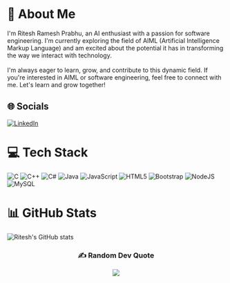 # 💫 About Me
I'm Ritesh Ramesh Prabhu, an AI enthusiast with a passion for software engineering. I'm currently exploring the field of AIML (Artificial Intelligence Markup Language) and am excited about the potential it has in transforming the way we interact with technology.<br><br>I'm always eager to learn, grow, and contribute to this dynamic field. If you're interested in AIML or software engineering, feel free to connect with me. Let's learn and grow together!<br>


## 🌐 Socials
[![LinkedIn](https://img.shields.io/badge/LinkedIn-%230077B5.svg?logo=linkedin&logoColor=white)](www.linkedin.com/in/ritesh-ramesh-prabhu-b12495259) 

# 💻 Tech Stack
![C](https://img.shields.io/badge/c-%2300599C.svg?style=for-the-badge&logo=c&logoColor=white) ![C++](https://img.shields.io/badge/c++-%2300599C.svg?style=for-the-badge&logo=c%2B%2B&logoColor=white) ![C#](https://img.shields.io/badge/c%23-%23239120.svg?style=for-the-badge&logo=csharp&logoColor=white) ![Java](https://img.shields.io/badge/java-%23ED8B00.svg?style=for-the-badge&logo=openjdk&logoColor=white) ![JavaScript](https://img.shields.io/badge/javascript-%23323330.svg?style=for-the-badge&logo=javascript&logoColor=%23F7DF1E) ![HTML5](https://img.shields.io/badge/html5-%23E34F26.svg?style=for-the-badge&logo=html5&logoColor=white) ![Bootstrap](https://img.shields.io/badge/bootstrap-%238511FA.svg?style=for-the-badge&logo=bootstrap&logoColor=white) ![NodeJS](https://img.shields.io/badge/node.js-6DA55F?style=for-the-badge&logo=node.js&logoColor=white) ![MySQL](https://img.shields.io/badge/mysql-%2300000f.svg?style=for-the-badge&logo=mysql&logoColor=white)  
# 📊 GitHub Stats
![Ritesh's GitHub stats](https://github-readme-stats.vercel.app/api?username=Ritesh200422&show_icons=true&theme=radical)
<div align="center">
 
 ### ✍️ Random Dev Quote
![](https://quotes-github-readme.vercel.app/api?type=horizontal&theme=radical)







